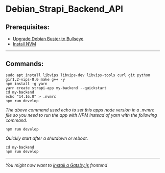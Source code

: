 # Debian_Strapi_Backend_API

## Prerequisites:

* [Upgrade Debian Buster to Bullseye](https://github.com/brettjrea/Debian_Bullseye_Upgrade_Script)
* [Install NVM](https://github.com/brettjrea/Debian_Install_NVM)

---

## Commands:
```
sudo apt install libvips libvips-dev libvips-tools curl git python gir1.2-vips-8.0 make g++ -y
npm install -g yarn
yarn create strapi-app my-backend --quickstart
cd my-backend
echo "14.16.0" > .nvmrc
npm run develop
```

*The above command used echo to set this apps node version in a .nvmrc file so you need to run the app with NPM instead of yarn with the following command.*

```
npm run develop
```

*Quickly start after a shutdown or reboot.*

```
cd my-backend
npm run develop
```

---

*You might now want to [install a Gatsby.js](https://github.com/brettjrea/Gatsby_Typescript_Styled_Components) frontend*

